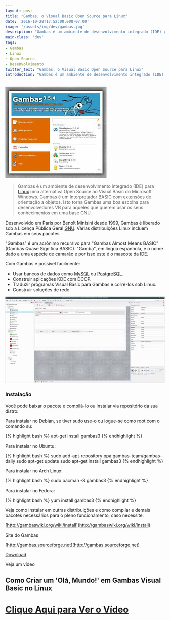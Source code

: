 ```yaml
---
layout: post
title: "Gambas, o Visual Basic Open Source para Linux"
date: '2016-10-28T17:52:00.000-07:00'
image: '/assets/img/dev/gambas.jpg'
description: "Gambas é um ambiente de desenvolvimento integrado (IDE) para Linux uma alternativa Open Source ao Visual Basic ."
main-class: 'dev'
tags:
- Gambas
- Linux
- Open Source
- Desenvolvimento
twitter_text: "Gambas, o Visual Basic Open Source para Linux"
introduction: "Gambas é um ambiente de desenvolvimento integrado (IDE) para Linux uma alternativa Open Source ao Visual Basic."
---
```



![Gambas](/assets/img/dev/gambas.jpg)

> Gambas é um ambiente de desenvolvimento integrado (IDE) para [Linux](http://terminalroot.com.br/tags#linux) uma alternativa Open Source ao Visual Basic do Microsoft Windows. Gambas é um Interpretador BASIC com extensões de orientação a objetos. Isto torna Gambas uma boa escolha para desenvolvedores VB para aqueles que querem usar os seus conhecimentos em uma base GNU.


Desenvolvido em Paris por Benoît Minisini desde 1999, Gambas é liberado sob a Licença Pública Geral [GNU](http://terminalroot.com.br/tags#gnu). Várias distribuições Linux incluem Gambas em seus pacotes.

"Gambas" é um acrônimo recursivo para "Gambas Almost Means BASIC" (Gambas Quase Significa BASIC). "Gamba", em língua espanhola, é o nome dado a uma espécie de camarão e por isso este é o mascote da IDE.

Com Gambas é possível facilmente:


+ Usar bancos de dados como [MySQL](http://terminalroot.com.br/tags#mysql) ou [PostgreSQL](http://terminalroot.com.br/tags#postgresql).
+ Construir aplicações KDE com DCOP.
+ Traduzir programas Visual Basic para Gambas e corrê-los sob Linux.
+ Construir soluções de rede.
  

![Gambas Basic](/assets/img/dev/gambas2.jpg)

### Instalação

Você pode baixar o pacote e compilá-lo ou instalar via repositório da sua distro:

Para instalar no Debian, se tiver sudo use-o ou logue-se como root com o comando su:

{% highlight bash %}
apt-get install gambas3
{% endhighlight %}


Para instalar no Ubuntu:

{% highlight bash %}
sudo add-apt-repository ppa:gambas-team/gambas-daily
sudo apt-get update
sudo apt-get install gambas3
{% endhighlight %}

Para instalar no Arch Linux:

{% highlight bash %}
sudo pacman -S gambas3
{% endhighlight %}

Para instalar no Fedora:

{% highlight bash %}
yum install gambas3
{% endhighlight %}

Veja como instalar em outras distribuições e como compilar e demais pacotes necessários para o pleno funcionamento, caso necessite:

[http://gambaswiki.org/wiki/install](http://gambaswiki.org/wiki/install)

Site do Gambas

[http://gambas.sourceforge.net](http://gambas.sourceforge.net)

[Download](https://sourceforge.net/projects/gambas/files/gambas3/gambas3-3.9.1.tar.bz2/download)

Veja um vídeo 
## Como Criar um 'Olá, Mundo!' em Gambas Visual Basic no Linux

# [Clique Aqui para Ver o Vídeo](https://www.youtube.com/watch?v=xezNqM2zrbY)


<script async src="https://pagead2.googlesyndication.com/pagead/js/adsbygoogle.js"></script>

<!-- Informat -->
<ins class="adsbygoogle"
 style="display:block"
 data-ad-client="ca-pub-2838251107855362"
 data-ad-slot="2327980059"
 data-ad-format="auto"
 data-full-width-responsive="true"></ins>

<script>
(adsbygoogle = window.adsbygoogle || []).push({});
</script>

